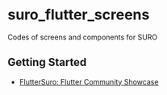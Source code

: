 # suro_flutter_screens

Codes of screens and components for SURO

## Getting Started


- [FlutterSuro: Flutter Community Showcase](https://fluttersuro.com)


